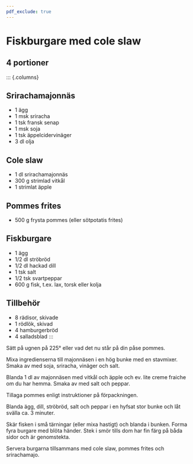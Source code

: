 ```yaml
---
pdf_exclude: true
---
```


# Fiskburgare med cole slaw

## 4 portioner

::: {.columns}
## Srirachamajonnäs

-   1 ägg
-   1 msk sriracha
-   1 tsk fransk senap
-   1 msk soja
-   1 tsk äppelcidervinäger
-   3 dl olja

## Cole slaw

-   1 dl srirachamajonnäs
-   300 g strimlad vitkål
-   1 strimlat äpple

## Pommes frites

-   500 g frysta pommes (eller sötpotatis frites)

## Fiskburgare

-   1 ägg
-   1/2 dl ströbröd
-   1/2 dl hackad dill
-   1 tsk salt
-   1/2 tsk svartpeppar
-   600 g fisk, t.ex. lax, torsk eller kolja

## Tillbehör

-   8 rädisor, skivade
-   1 rödlök, skivad
-   4 hamburgerbröd
-   4 salladsblad
:::

Sätt på ugnen på 225° eller vad det nu står på din påse pommes.

Mixa ingredienserna till majonnäsen i en hög bunke med en stavmixer.
Smaka av med soja, sriracha, vinäger och salt.

Blanda 1 dl av majonnäsen med vitkål och äpple och ev. lite creme
fraiche om du har hemma. Smaka av med salt och peppar.

Tillaga pommes enligt instruktioner på förpackningen.

Blanda ägg, dill, ströbröd, salt och peppar i en hyfsat stor bunke och
låt svälla ca. 3 minuter.

Skär fisken i små tärningar (eller mixa hastigt) och blanda i bunken.
Forma fyra burgare med blöta händer. Stek i smör tills dom har fin färg
på båda sidor och är genomstekta.

Servera burgarna tillsammans med cole slaw, pommes frites och
srirachamajo.
